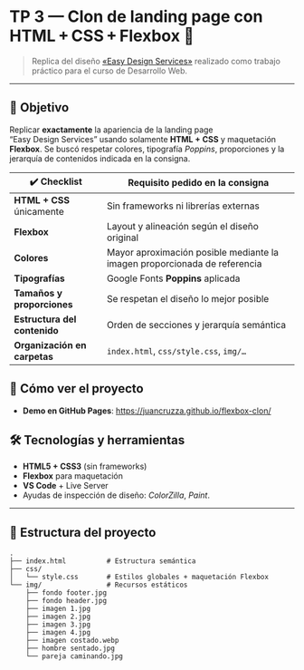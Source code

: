 # TP 3 — Clon de landing page con **HTML + CSS + Flexbox** 🚀

> Replica del diseño [«Easy Design Services»](https://www.behance.net/gallery/169076361/easy-design-services) realizado como trabajo práctico para el curso de Desarrollo Web.

---

## 🎯 Objetivo
Replicar **exactamente** la apariencia de la landing page “Easy Design Services” usando solamente **HTML + CSS** y maquetación **Flexbox**. Se buscó respetar colores, tipografía *Poppins*, proporciones y la jerarquía de contenidos indicada en la consigna.




| ✔️ Checklist | Requisito pedido en la consigna |
|--------------|---------------------------------|
| **HTML + CSS** únicamente | Sin frameworks ni librerías externas |
| **Flexbox** | Layout y alineación según el diseño original |
| **Colores** | Mayor aproximación posible mediante la imagen proporcionada de referencia |
| **Tipografías** | Google Fonts **Poppins** aplicada |
| **Tamaños y proporciones** | Se respetan el diseño lo mejor posible |
| **Estructura del contenido** | Orden de secciones y jerarquía semántica |
| **Organización en carpetas** | `index.html`, `css/style.css`, `img/…` |

## 🚀 Cómo ver el proyecto
- **Demo en GitHub Pages**: <https://juancruzza.github.io/flexbox-clon/>

## 🛠️ Tecnologías y herramientas

- **HTML5 + CSS3** (sin frameworks)
- **Flexbox** para maquetación
- **VS Code** + Live Server
- Ayudas de inspección de diseño: *ColorZilla*, *Paint*.


---
## 📂 Estructura del proyecto

```text
.
├── index.html          # Estructura semántica
├── css/
│   └── style.css       # Estilos globales + maquetación Flexbox
└── img/                # Recursos estáticos
    ├── fondo footer.jpg
    ├── fondo header.jpg
    ├── imagen 1.jpg
    ├── imagen 2.jpg
    ├── imagen 3.jpg
    ├── imagen 4.jpg
    ├── imagen costado.webp
    ├── hombre sentado.jpg
    └── pareja caminando.jpg
```
